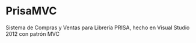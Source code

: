 PrisaMVC
========

Sistema de Compras y Ventas para Librería PRISA, hecho en Visual Studio 2012 con patrón MVC 
